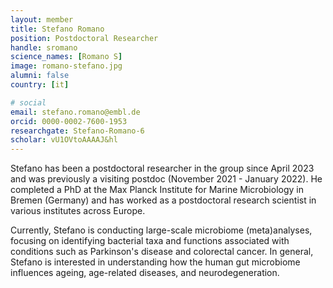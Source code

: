 ```yaml
---
layout: member
title: Stefano Romano
position: Postdoctoral Researcher
handle: sromano
science_names: [Romano S]
image: romano-stefano.jpg
alumni: false
country: [it]

# social
email: stefano.romano@embl.de
orcid: 0000-0002-7600-1953
researchgate: Stefano-Romano-6
scholar: vU1OVtoAAAAJ&hl
---
```


Stefano has been a postdoctoral researcher in the group since April 2023 and was previously a visiting postdoc (November 2021 - January 2022). He completed a PhD at the Max Planck Institute for Marine Microbiology in Bremen (Germany) and has worked as a postdoctoral research scientist in various institutes across Europe.

Currently, Stefano is conducting large-scale microbiome (meta)analyses, focusing on identifying bacterial taxa and functions associated with conditions such as Parkinson's disease and colorectal cancer. In general, Stefano is interested in understanding how the human gut microbiome influences ageing, age-related diseases, and neurodegeneration.
